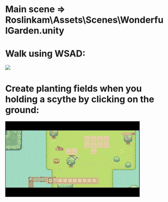 # Main scene => Roslinkam\Assets\Scenes\WonderfulGarden.unity

# Walk using WSAD:
![](https://github.com/kamiladzimira/Roslinkam/blob/main/Roslinkam/Assets/GIFs/walking.gif)

# Create planting fields when you holding a scythe by clicking on the ground:
![](https://github.com/kamiladzimira/Roslinkam/blob/main/Roslinkam/Assets/GIFs/creating%20fields.gif)
